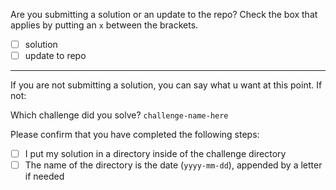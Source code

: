 Are you submitting a solution or an update to the repo? Check the box that applies by putting an `x` between the brackets.
- [ ] solution
- [ ] update to repo

---

If you are not submitting a solution, you can say what u want at this point. If not:

Which challenge did you solve? `challenge-name-here`

Please confirm that you have completed the following steps:
- [ ] I put my solution in a directory inside of the challenge directory
- [ ] The name of the directory is the date (`yyyy-mm-dd`), appended by a letter if needed
